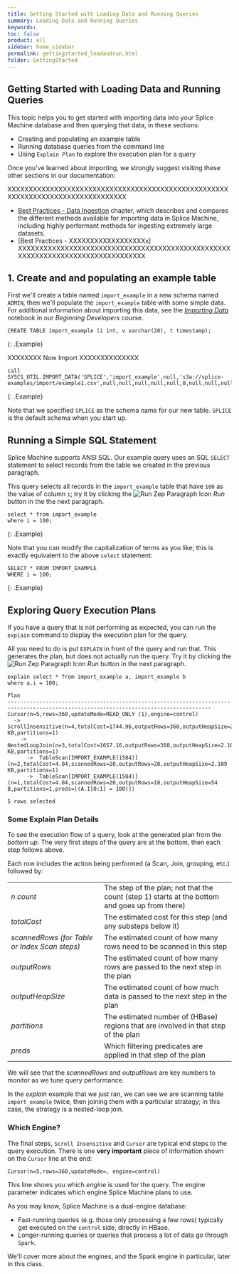 ```yaml
---
title: Getting Started with Loading Data and Running Queries
summary: Loading Data and Running Queries
keywords:
toc: false
product: all
sidebar: home_sidebar
permalink: gettingstarted_loadandrun.html
folder: GettingStarted
---
```

<section>
<div class="TopicContent" data-swiftype-index="true" markdown="1">

# Getting Started with Loading Data and Running Queries

This topic helps you to get started with importing data into your Splice Machine database and then querying that data, in these sections:

* Creating and populating an example table
* Running database queries from the command line
* Using `Explain Plan` to explore the execution plan for a query

Once you've learned about importing, we strongly suggest visiting these other sections in our documentation:

XXXXXXXXXXXXXXXXXXXXXXXXXXXXXXXXXXXXXXXXXXXXXXXXXXXXXXXXXXXXXXXXXXXXXXXXXXXXXXXX
* [Best Practices - Data Ingestion](bestpractices_ingest_overview.html) chapter, which describes and compares the different methods available for importing data in Splice Machine, including highly performant methods for ingesting extremely large datasets.
* [Best Practices - XXXXXXXXXXXXXXXXXXx]
XXXXXXXXXXXXXXXXXXXXXXXXXXXXXXXXXXXXXXXXXXXXXXXXXXXXXXXXXXXXXXXXXXXXXXXXXXXXXXXX


## 1. Create and and populating an example table
First we'll create a table named `import_example` in a new schema named `ADMIN`, then we'll populate the `import_example` table with some simple data. For additional information about importing this data, see the [*Importing Data*](/#/notebook/2DVR1D5BP) notebook in our *Beginning Developers* course.


```
CREATE TABLE import_example (i int, v varchar(20), t timestamp);
```
{: .Example}

XXXXXXXX Now Import XXXXXXXXXXXXXX
```
call SYSCS_UTIL.IMPORT_DATA('SPLICE','import_example',null,'s3a://splice-examples/import/example1.csv',null,null,null,null,null,0,null,null,null);
```
{: .Example}

Note that we specified `SPLICE` as the schema name for our new table. `SPLICE` is the default schema when you start up.

## Running a Simple SQL Statement

Splice Machine supports ANSI SQL. Our example query uses an SQL `SELECT` statement to select records from the table we created in the previous paragraph.

This query selects all records in the `import_example` table that have `100` as the value of column `i`; try it by clicking the  <img class="inline" src="https://doc.splicemachine.com/zeppelin/images/zepPlayIcon.png" alt="Run Zep Paragraph Icon"> *Run* button in the  the next paragraph.


```
select * from import_example
where i = 100;
```
{: .Example}

Note that you can modify the capitalization of terms as you like; this is exactly equivalent to the above `select` statement:
```
SELECT * FROM IMPORT_EXAMPLE
WHERE i = 100;
```
{: .Example}


## Exploring Query Execution Plans

If you have a query that is not performing as expected, you can run the `explain` command to display the execution plan for the query.

All you need to do is put `EXPLAIN` in front of the query and run that. This generates the plan, but does not actually run the query. Try it by clicking the  <img class="inline" src="https://doc.splicemachine.com/zeppelin/images/zepPlayIcon.png" alt="Run Zep Paragraph Icon"> *Run* button in the next paragraph.


```
explain select * from import_example a, import_example b
where a.i = 100;

Plan
--------------------------------------------------------------------------------------------------------------------------------------
Cursor(n=5,rows=360,updateMode=READ_ONLY (1),engine=control)
  ->  ScrollInsensitive(n=4,totalCost=1744.96,outputRows=360,outputHeapSize=2.109 KB,partitions=1)
    ->  NestedLoopJoin(n=3,totalCost=1657.16,outputRows=360,outputHeapSize=2.109 KB,partitions=1)
      ->  TableScan[IMPORT_EXAMPLE(1584)](n=2,totalCost=4.04,scannedRows=20,outputRows=20,outputHeapSize=2.109 KB,partitions=1)
      ->  TableScan[IMPORT_EXAMPLE(1584)](n=1,totalCost=4.04,scannedRows=20,outputRows=18,outputHeapSize=54 B,partitions=1,preds=[(A.I[0:1] = 100)])

5 rows selected
```

### Some Explain Plan Details

To see the execution flow of a query, look at the generated plan from the *bottom up.*  The very first steps of the query are at the bottom, then each step follows above.

Each row includes the action being performed (a Scan, Join, grouping, etc.) followed by:

<table class="noBorder">
    <col />
    <col />
    <tbody>
        <tr>
            <td><em>n count</em></td>
            <td>The step of the plan; not that the count (step 1) starts at the bottom and goes up from there)</td>
        </tr>
        <tr>
            <td><em>totalCost</em></td>
            <td>The estimated cost for this step (and any substeps below it)</td>
        </tr>
        <tr>
            <td><em>scannedRows (for Table or Index Scan steps)</em></td>
            <td>The estimated count of how many rows need to be scanned in this step</td>
        </tr>
        <tr>
            <td><em>outputRows</em></td>
            <td>The estimated count of how many rows are passed to the next step in the plan</td>
        </tr>
        <tr>
            <td><em>outputHeapSize</em></td>
            <td>The estimated count of how much data is passed to the next step in the plan</td>
        </tr>
        <tr>
            <td><em>partitions</em></td>
            <td>The estimated number of (HBase) regions that are involved in that step of the plan</td>
        </tr>
        <tr>
            <td><em>preds</em></td>
            <td>Which filtering predicates are applied in that step of the plan</td>
        </tr>
    </tbody>
</table>

We will see that the *scannedRows* and *outputRows* are key numbers to monitor as we tune query performance.

In the *explain* example that we just ran, we can see we are scanning table `import_example` twice, then joining them with a particular strategy; in this case, the strategy is a nested-loop join.

### Which Engine?
The final steps, `Scroll Insensitive` and `Cursor` are typical end steps to the query execution.  There is one __very important__ piece of information shown on the `Cursor` line at the end:

    Cursor(n=5,rows=360,updateMode=, engine=control)

This line shows you which *engine* is used for the query. The engine parameter indicates which engine Splice Machine plans to use.

<div class="noteIcon">
<p>As you may know, Splice Machine is a dual-engine database:</p>
<ul style="margin-bottom:0; padding-bottom:0">
<li>Fast-running queries (e.g. those only processing a few rows) typically get executed on the <code>control</code> side, directly in HBase.</li>
<li>Longer-running queries or queries that process a lot of data go through <code>Spark</code>.</li>
</ul>
</div>

We'll cover more about the engines, and the Spark engine in particular, later in this class.
</div>
</section>
